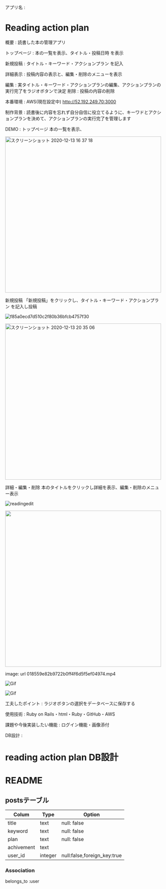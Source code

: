 アプリ名 :
# Reading action plan

概要          : 読書した本の管理アプリ

トップページ : 本の一覧を表示、タイトル・投稿日時 を表示

新規投稿     : タイトル・キーワード・アクションプラン を記入

詳細表示     : 投稿内容の表示と、編集・削除のメニューを表示

編集        : 実タイトル・キーワード・アクションプランの編集、アクションプランの実行完了をラジオボタンで決定
削除        : 投稿の内容の削除

本番環境 : AWS(現在設定中) http://52.192.249.70:3000

制作背景 : 読書後に内容を忘れず自分自信に役立てるように、キーワドとアクションプランを決めて、アクションプランの実行完了を管理します

DEMO :
トップページ
      本の一覧を表示、

<img width="500" alt="スクリーンショット 2020-12-13 16 37 18" src="https://user-images.githubusercontent.com/66189601/102006536-3c719500-3d65-11eb-99ce-4b0eb7b73556.png">

新規投稿
      「新規投稿」をクリックし、タイトル・キーワード・アクションプラン を記入し投稿

![f85a0ecd7d510c2f80b36bfcb4757f30](https://user-images.githubusercontent.com/66189601/102232838-f23e0e80-3f32-11eb-99e5-96da70a0e5ed.gif)


<img width="500" alt="スクリーンショット 2020-12-13 20 35 06" src="https://user-images.githubusercontent.com/66189601/102011376-f62d2d80-3d86-11eb-92ad-076985764ff0.png">

詳細・編集・削除
      本のタイトルをクリックし詳細を表示、編集・削除のメニュー表示

![readingedit](https://user-images.githubusercontent.com/66189601/102098418-8bedb900-3e6a-11eb-86c1-67b93b528a4e.gif)


<img width="500" src=018559e82b9722b0ff4f6d5f5ef04974.mp4>

image: url 018559e82b9722b0ff4f6d5f5ef04974.mp4

![Gif](https://github.com/kotaro-imao/reading_ap.wiki.git)

![Gif](https://github.com/kotaro-imao/reading_ap.wiki.git)

工夫したポイント : ラジオボタンの選択をデータベースに保存する

使用技術 : Ruby on Rails・html・Ruby・GitHub・AWS

課題や今後実装したい機能 : ログイン機能・画像添付

DB設計 :

# reading action plan DB設計
# README

<!-- ## usersテーブル
|Colum|Type|Option|
|-----|----|------|
|email|string|null: false, unique: true|
|password|string|null: false|
|nickname|string|null: false|

### Association
has_many :posts -->

## postsテーブル
|Colum|Type|Option|
|-----|----|------|
|title|text|null: false|
|keyword|text|null: false|
|plan|text|null: false|
|achivement|text||
|user_id|integer|null:false,foreign_key:true|


### Association
belongs_to :user

<!-- This README would normally document whatever steps are necessary to get the
application up and running.

Things you may want to cover:

* Ruby version

* System dependencies

* Configuration

* Database creation

* Database initialization

* How to run the test suite

* Services (job queues, cache servers, search engines, etc.)

* Deployment instructions

* ... -->
